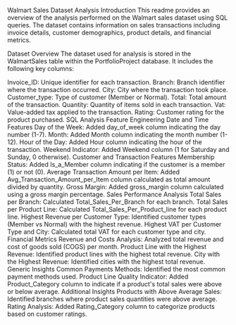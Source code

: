 Walmart Sales Dataset Analysis
Introduction
This readme provides an overview of the analysis performed on the Walmart sales dataset using SQL queries. The dataset contains information on sales transactions including invoice details, customer demographics, product details, and financial metrics.

Dataset Overview
The dataset used for analysis is stored in the WalmartSales table within the PortfolioProject database. It includes the following key columns:

Invoice_ID: Unique identifier for each transaction.
Branch: Branch identifier where the transaction occurred.
City: City where the transaction took place.
Customer_type: Type of customer (Member or Normal).
Total: Total amount of the transaction.
Quantity: Quantity of items sold in each transaction.
Vat: Value-added tax applied to the transaction.
Rating: Customer rating for the product purchased.
SQL Analysis
Feature Engineering
Date and Time Features
Day of the Week: Added day_of_week column indicating the day number (1-7).
Month: Added Month column indicating the month number (1-12).
Hour of the Day: Added Hour column indicating the hour of the transaction.
Weekend Indicator: Added Weekend column (1 for Saturday and Sunday, 0 otherwise).
Customer and Transaction Features
Membership Status: Added Is_a_Member column indicating if the customer is a member (1) or not (0).
Average Transaction Amount per Item: Added Avg_Transaction_Amount_per_Item column calculated as total amount divided by quantity.
Gross Margin: Added gross_margin column calculated using a gross margin percentage.
Sales Performance Analysis
Total Sales per Branch: Calculated Total_Sales_Per_Branch for each branch.
Total Sales per Product Line: Calculated Total_Sales_Per_Product_line for each product line.
Highest Revenue per Customer Type: Identified customer types (Member vs Normal) with the highest revenue.
Highest VAT per Customer Type and City: Calculated total VAT for each customer type and city.
Financial Metrics
Revenue and Costs Analysis: Analyzed total revenue and cost of goods sold (COGS) per month.
Product Line with the Highest Revenue: Identified product lines with the highest total revenue.
City with the Highest Revenue: Identified cities with the highest total revenue.
Generic Insights
Common Payments Methods: Identified the most common payment methods used.
Product Line Quality Indicator: Added Product_Category column to indicate if a product's total sales were above or below average.
Additional Insights
Products with Above Average Sales: Identified branches where product sales quantities were above average.
Rating Analysis: Added Rating_Category column to categorize products based on customer ratings.
